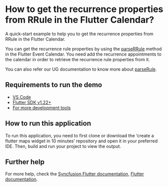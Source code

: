 # How to get the recurrence properties from RRule in the Flutter Calendar?

A quick-start example to help you to get the recurrence properties from RRule in the Flutter Calendar.

You can get the recurrence rule properties by using the [parseRRule](https://pub.dev/documentation/syncfusion_flutter_calendar/latest/calendar/SfCalendar/parseRRule.html) method in the Flutter Event Calendar. You need add the recurrence appointments to the calendar in order to retrieve the recurrence rule properties from it.

You can also refer our UG documentation to know more about [parseRule](https://help.syncfusion.com/flutter/calendar/appointments#how-to-get-the-recurrence-editor-field-values-from-rrule).

## Requirements to run the demo
* [VS Code](https://code.visualstudio.com/download)
* [Flutter SDK v1.22+](https://flutter.dev/docs/development/tools/sdk/overview)
* [For more development tools](https://flutter.dev/docs/development/tools/devtools/overview)

## How to run this application
To run this application, you need to first clone or download the ‘create a flutter maps widget in 10 minutes’ repository and open it in your preferred IDE. Then, build and run your project to view the output.

## Further help
For more help, check the [Syncfusion Flutter documentation](https://help.syncfusion.com/flutter/introduction/overview),
 [Flutter documentation](https://flutter.dev/docs/get-started/install).